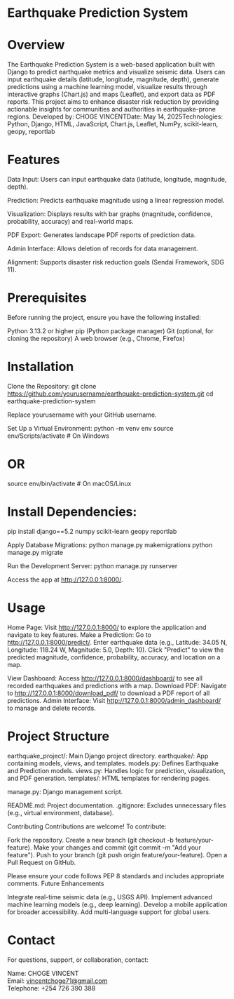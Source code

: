 # Earthquake Prediction System

# Overview

The Earthquake Prediction System is a web-based application built with Django to predict earthquake metrics and visualize seismic data. Users can input earthquake details (latitude, longitude, magnitude, depth), generate predictions using a machine learning model, visualize results through interactive graphs (Chart.js) and maps (Leaflet), and export data as PDF reports. This project aims to enhance disaster risk reduction by providing actionable insights for communities and authorities in earthquake-prone regions.
Developed by: CHOGE VINCENTDate: May 14, 2025Technologies: Python, Django, HTML, JavaScript, Chart.js, Leaflet, NumPy, scikit-learn, geopy, reportlab

# Features

Data Input: Users can input earthquake data (latitude, longitude, magnitude, depth).

Prediction: Predicts earthquake magnitude using a linear regression model.

Visualization: Displays results with bar graphs (magnitude, confidence, probability, accuracy) and real-world maps.

PDF Export: Generates landscape PDF reports of prediction data.

Admin Interface: Allows deletion of records for data management.

Alignment: Supports disaster risk reduction goals (Sendai Framework, SDG 11).

# Prerequisites

Before running the project, ensure you have the following installed:

Python 3.13.2 or higher
pip (Python package manager)
Git (optional, for cloning the repository)
A web browser (e.g., Chrome, Firefox)


# Installation

Clone the Repository:
git clone https://github.com/yourusername/earthquake-prediction-system.git
cd earthquake-prediction-system


Replace yourusername with your GitHub username.

Set Up a Virtual Environment:
python -m venv env
source env/Scripts/activate  # On Windows

# OR
source env/bin/activate     # On macOS/Linux


# Install Dependencies:

pip install django==5.2 numpy scikit-learn geopy reportlab


Apply Database Migrations:
python manage.py makemigrations
python manage.py migrate


Run the Development Server:
python manage.py runserver


Access the app at http://127.0.0.1:8000/.



# Usage

Home Page: Visit http://127.0.0.1:8000/ to explore the application and navigate to key features.
Make a Prediction:
Go to http://127.0.0.1:8000/predict/.
Enter earthquake data (e.g., Latitude: 34.05 N, Longitude: 118.24 W, Magnitude: 5.0, Depth: 10).
Click "Predict" to view the predicted magnitude, confidence, probability, accuracy, and location on a map.


View Dashboard: Access http://127.0.0.1:8000/dashboard/ to see all recorded earthquakes and predictions with a map.
Download PDF: Navigate to http://127.0.0.1:8000/download_pdf/ to download a PDF report of all predictions.
Admin Interface: Visit http://127.0.0.1:8000/admin_dashboard/ to manage and delete records.

# Project Structure

earthquake_project/: Main Django project directory.
earthquake/: App containing models, views, and templates.
models.py: Defines Earthquake and Prediction models.
views.py: Handles logic for prediction, visualization, and PDF generation.
templates/: HTML templates for rendering pages.


manage.py: Django management script.


README.md: Project documentation.
.gitignore: Excludes unnecessary files (e.g., virtual environment, database).

Contributing
Contributions are welcome! To contribute:

Fork the repository.
Create a new branch (git checkout -b feature/your-feature).
Make your changes and commit (git commit -m "Add your feature").
Push to your branch (git push origin feature/your-feature).
Open a Pull Request on GitHub.

Please ensure your code follows PEP 8 standards and includes appropriate comments.
Future Enhancements

Integrate real-time seismic data (e.g., USGS API).
Implement advanced machine learning models (e.g., deep learning).
Develop a mobile application for broader accessibility.
Add multi-language support for global users.

# Contact
For questions, support, or collaboration, contact:  

Name: CHOGE VINCENT  
Email: vincentchoge71@gmail.com  
Telephone: +254 726 390 388

